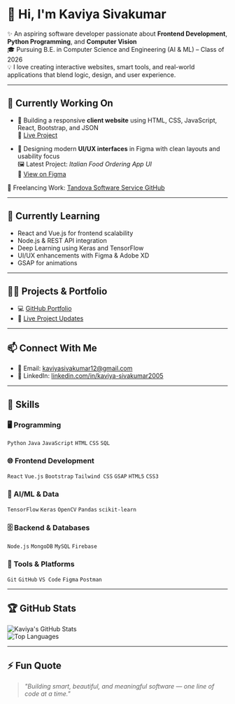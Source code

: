 # 👋 Hi, I'm Kaviya Sivakumar

✨ An aspiring software developer passionate about **Frontend Development**, **Python Programming**, and **Computer Vision**  
🎓 Pursuing B.E. in Computer Science and Engineering (AI & ML) – Class of 2026  
💡 I love creating interactive websites, smart tools, and real-world applications that blend logic, design, and user experience.

---

## 🔭 Currently Working On
- 🚀 Building a responsive **client website** using HTML, CSS, JavaScript, React, Bootstrap, and JSON  
  🔗 [Live Project](https://tandova-software-service.github.io/ssfabtech_updated_code/index.html)

- 🎨 Designing modern **UI/UX interfaces** in Figma with clean layouts and usability focus  
  🖼️ Latest Project: *Italian Food Ordering App UI*  
  🔗 [View on Figma](https://www.figma.com/proto/DH5VTiH5NbkqxazbihdPCQ/FIGMA?page-id=0%3A1&node-id=2203-48&p=f&viewport=-2103%2C-4191%2C0.08&t=oVGVGUWXg58p8Kcj-1&scaling=scale-down&content-scaling=fixed&starting-point-node-id=2203%3A262)

📄 Freelancing Work: [Tandova Software Service GitHub](https://github.com/Tandova-software-service)

---

## 🌱 Currently Learning
- React and Vue.js for frontend scalability  
- Node.js & REST API integration  
- Deep Learning using Keras and TensorFlow  
- UI/UX enhancements with Figma & Adobe XD  
- GSAP for animations

---

## 👨‍💻 Projects & Portfolio
- 💻 [GitHub Portfolio](https://github.com/kaviya-projects)  
- 🚧 [Live Project Updates](https://github.com/kaviya-projects)

---

## 📫 Connect With Me
- 📧 Email: [kaviyasivakumar12@gmail.com](mailto:kaviyasivakumar12@gmail.com)  
- 🔗 LinkedIn: [linkedin.com/in/kaviya-sivakumar2005](https://www.linkedin.com/in/kaviya-sivakumar2005/)

---

## 🧠 Skills

### 🖥️ Programming
`Python` `Java` `JavaScript` `HTML` `CSS` `SQL`

### 🌐 Frontend Development
`React` `Vue.js` `Bootstrap` `Tailwind CSS` `GSAP` `HTML5` `CSS3`

### 🤖 AI/ML & Data
`TensorFlow` `Keras` `OpenCV` `Pandas` `scikit-learn`

### 🗄️ Backend & Databases
`Node.js` `MongoDB` `MySQL` `Firebase`

### 🧰 Tools & Platforms
`Git` `GitHub` `VS Code` `Figma` `Postman`

---

## 🏆 GitHub Stats

![Kaviya's GitHub Stats](https://github-readme-stats.vercel.app/api?username=kaviya-projects&show_icons=true&theme=tokyonight)  
![Top Languages](https://github-readme-stats.vercel.app/api/top-langs/?username=kaviya-projects&layout=compact&theme=tokyonight)

---

## ⚡ Fun Quote

> *"Building smart, beautiful, and meaningful software — one line of code at a time."*

